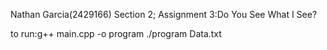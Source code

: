 Nathan Garcia(2429166)
Section 2;
Assignment 3:Do You See What I See?

to run:g++ main.cpp -o program
./program Data.txt



